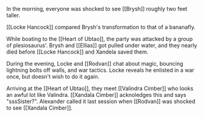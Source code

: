 In the morning, everyone was shocked to see [[Brysh]] roughly two feet taller.

[[Locke Hancock]] compared Brysh's transformation to that of a bananafly.

While boating to the [[Heart of Ubtao]], the party was attacked by a group of plesiosaurus'. Brysh and [[Ellias]] got pulled under water, and they nearly died before [[Locke Hancock]] and Xandela saved them.

During the evening, Locke and [[Rodvan]] chat about magic, bouncing lightning bolts off walls, and war tactics. Locke reveals he enlisted in a war once, but doesn't wish to do it again.

Arriving at the [[Heart of Ubtao]], they meet [[Valindra Cimber]] who looks an awful lot like Valindra. [[Xandala Cimber]] acknoledges this and says "sssSister?". Alexander called it last session when [[Rodvan]] was shocked to see [[Xandala Cimber]].